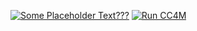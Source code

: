 [![Some Placeholder Text???](https://github.com/MonkeyProof-Solutions-BV/cc4m-actions/actions/workflows/main.yml/badge.svg)](https://github.com/MonkeyProof-Solutions-BV/cc4m-actions/actions/workflows/main.yml)
[![Run CC4M](https://github.com/CoMelissant/cc4m-actions/actions/workflows/main.yml/badge.svg)](https://github.com/CoMelissant/cc4m-actions/actions/workflows/main.yml)
